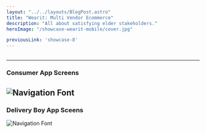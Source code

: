 ```yaml
---
layout: "../../layouts/BlogPost.astro"
title: "Wearit: Multi Vendor Ecommerce"
description: "All about satisfying elder stakeholders."
heroImage: "/showcase-wearit-mobile/cover.jpg"

previousLink: 'showcase-8'
---
```


##

---

### Consumer App Screens

![Navigation Font](/showcase-wearit-mobile/screen3.png)
---

### Delivery Boy App Sceens

![Navigation Font](/showcase-wearit-mobile/screen2.png)

